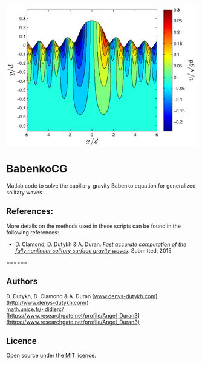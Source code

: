 ![Solitary wave](pics/Vvelocity.jpg)

# BabenkoCG

Matlab code to solve the capillary-gravity Babenko equation for generalized solitary waves

## References:

More details on the methods used in these scripts can be found in the following references:

* D. Clamond, D. Dutykh & A. Duran. *[Fast accurate computation of the fully nonlinear solitary surface gravity waves](https://hal.archives-ouvertes.fr/hal-01081798/)*. Submitted, 2015

======

## Authors

D. Dutykh, D. Clamond & A. Duran
[www.denys-dutykh.com](http://www.denys-dutykh.com/)  
[math.unice.fr/~didierc/](http://math.unice.fr/~didierc/)
[https://www.researchgate.net/profile/Angel_Duran3](https://www.researchgate.net/profile/Angel_Duran3)

## Licence

Open source under the [MIT licence](http://opensource.org/licenses/MIT).
